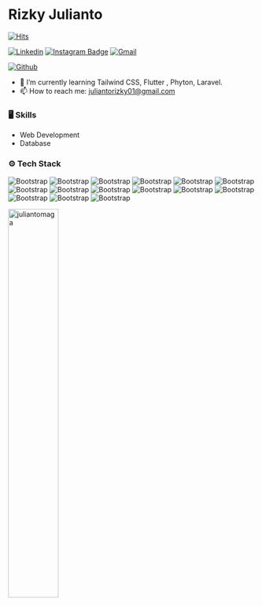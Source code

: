 # Rizky Julianto

[![Hits](https://hits.seeyoufarm.com/api/count/incr/badge.svg?url=https%3A%2F%2Fgithub.com%2Fjuliantomaga%2Fjuliantomaga&count_bg=%2379C83D&title_bg=%23555555&icon=&icon_color=%23E7E7E7&title=Profile+Views&edge_flat=false)](https://hits.seeyoufarm.com)

[![Linkedin](https://img.shields.io/badge/-LinkedIn-blue?style=flat&logo=Linkedin&logoColor=white)](https://www.linkedin.com/in/rizky-julianto-570413309/)
[![Instagram Badge](https://img.shields.io/badge/-Instagram-purple?logo=instagram&logoColor=white&link=https://instagram.com/rzzkyj/)](https://www.instagram.com/rzzkyj)
[![Gmail](https://img.shields.io/badge/-Gmail-c14438?style=flat&logo=Gmail&logoColor=white)](mailto:juliantorizky01@gmail.com)

[![Github](https://img.shields.io/github/followers/juliantomaga?label=Follow&style=social)](https://github.com/juliantomaga)

- 🤔 I’m currently learning Tailwind CSS, Flutter , Phyton, Laravel.
- 📫 How to reach me: juliantorizky01@gmail.com


### 🖥 Skills

- Web Development
- Database 
### ⚙️ Tech Stack

![Bootstrap](https://img.shields.io/badge/-HTML5-05122A?style=flat-square&logo=HTML5&color=464444) ![Bootstrap](https://img.shields.io/badge/-CSS3-05122A?style=flat-square&logo=CSS3&color=464444) ![Bootstrap](https://img.shields.io/badge/-JavaScript-05122A?style=flat-square&logo=JavaScript&color=464444) ![Bootstrap](https://img.shields.io/badge/-Java-05122A?style=flat-square&logo=Java&color=464444) ![Bootstrap](https://img.shields.io/badge/-Kotlin-05122A?style=flat-square&logo=Kotlin&color=464444) ![Bootstrap](https://img.shields.io/badge/-c%23-05122A?style=flat-square&logo=c#&color=464444) ![Bootstrap](https://img.shields.io/badge/-PHP-05122A?style=flat-square&logo=PHP&color=464444) ![Bootstrap](https://img.shields.io/badge/-.Net-05122A?style=flat-square&logo=.Net&color=464444) ![Bootstrap](https://img.shields.io/badge/-Bootstrap-05122A?style=flat-square&logo=Bootstrap&color=464444) ![Bootstrap](https://img.shields.io/badge/-MySQL-05122A?style=flat-square&logo=MySQL&color=464444) ![Bootstrap](https://img.shields.io/badge/-PhpMyAdmin-05122A?style=flat-square&logo=PhpMyAdmin&color=464444) ![Bootstrap](https://img.shields.io/badge/-SQL%20Server-05122A?style=flat-square&logo=SQL-Server&color=464444) ![Bootstrap](https://img.shields.io/badge/-Visual%20Studio%20Code-05122A?style=flat-square&logo=Visual-Studio-Code&color=464444) ![Bootstrap](https://img.shields.io/badge/-Visual%20Studio%20-05122A?style=flat-square&logo=Visual-Studio&color=464444) ![Bootstrap](https://img.shields.io/badge/-Android%20Studio-05122A?style=flat-square&logo=Android-Studio&color=464444)

<div>
  <img width="45%" align="left" src="https://github-readme-stats.vercel.app/api/top-langs?username=juliantomaga&show_icons=true&locale=en&layout=compact" alt="juliantomaga" />
</div>

